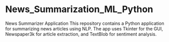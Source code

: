 # News_Summarization_ML_Python
News Summarizer Application  This repository contains a Python application for summarizing news articles using NLP. The app uses Tkinter for the GUI, Newspaper3k for article extraction, and TextBlob for sentiment analysis.
